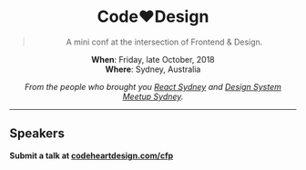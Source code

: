 <div align="center">
<h1>Code❤️Design</h1>

> A mini conf at the intersection of Frontend & Design.

**When**: Friday, late October, 2018<br />
**Where**: Sydney, Australia

_From the people who brought you [React Sydney](https://www.meetup.com/React-Sydney/) and [Design System Meetup Sydney](http://designsystemmeetup.com/)._
</div>

---

## Speakers

**Submit a talk at [codeheartdesign.com/cfp](http://bit.ly/codeheartdesign-cfp)**
